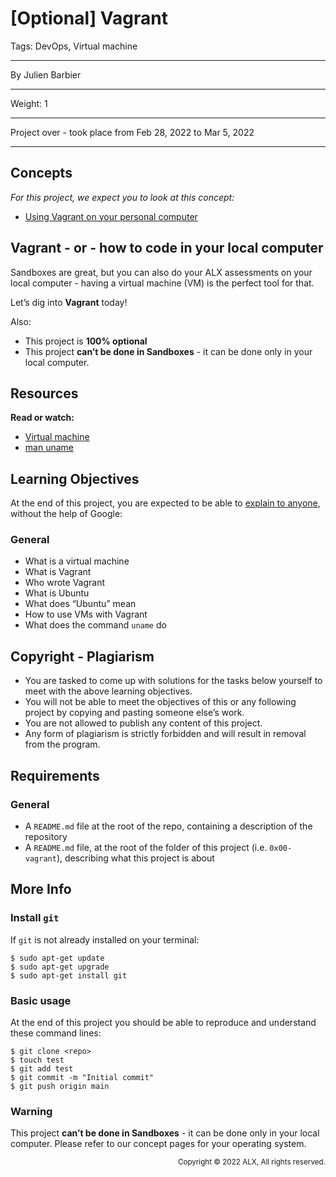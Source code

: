 # [Optional] Vagrant
Tags: DevOps, Virtual machine
<hr>
By Julien Barbier
<hr>
Weight: 1
<hr>
Project over - took place from Feb 28, 2022 to Mar 5, 2022
<hr>


## Concepts
*For this project, we expect you to look at this concept:*
- [Using Vagrant on your personal computer](https://alx-intranet.hbtn.io/concepts/81)


## Vagrant - or - how to code in your local computer
Sandboxes are great, but you can also do your ALX assessments on your local computer - having a virtual machine (VM) is the perfect tool for that.

Let’s dig into **Vagrant** today!

Also:
- This project is **100% optional**
- This project **can’t be done in Sandboxes** - it can be done only in your local computer.


## Resources
**Read or watch:**
- [Virtual machine](https://en.wikipedia.org/wiki/Virtual_machine)
- [man uname](https://linux.die.net/man/1/uname)


## Learning Objectives
At the end of this project, you are expected to be able to [explain to anyone](https://fs.blog/feynman-learning-technique/), without the help of Google:


### General
- What is a virtual machine
- What is Vagrant
- Who wrote Vagrant
- What is Ubuntu
- What does “Ubuntu” mean
- How to use VMs with Vagrant
- What does the command `uname` do


## Copyright - Plagiarism
- You are tasked to come up with solutions for the tasks below yourself to meet with the above learning objectives.
- You will not be able to meet the objectives of this or any following project by copying and pasting someone else’s work.
- You are not allowed to publish any content of this project.
- Any form of plagiarism is strictly forbidden and will result in removal from the program.


## Requirements
### General
- A `README.md` file at the root of the repo, containing a description of the repository
- A `README.md` file, at the root of the folder of this project (i.e. `0x00-vagrant`), describing what this project is about


## More Info
### Install `git`
If `git` is not already installed on your terminal:
```
$ sudo apt-get update
$ sudo apt-get upgrade
$ sudo apt-get install git
```


### Basic usage
At the end of this project you should be able to reproduce and understand these command lines:
```
$ git clone <repo>
$ touch test
$ git add test
$ git commit -m "Initial commit"
$ git push origin main
```


### Warning
This project **can’t be done in Sandboxes** - it can be done only in your local computer. Please refer to our concept pages for your operating system.

<p align="right"><sub>Copyright © 2022 ALX, All rights reserved.</sub></p>